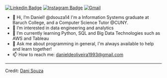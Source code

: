 [![Linkedin Badge](https://img.shields.io/badge/-danisouza1993-blue?style=flat-square&logo=Linkedin&logoColor=white&link=https://www.linkedin.com/in/sanket-patil-b4134362/)](https://www.linkedin.com/in/danisouza1993/) 
[![Instagram Badge](https://img.shields.io/badge/-@_souza_93-D7008A?style=flat-square&labelColor=D7008A&logo=Instagram&logoColor=white&link=https://www.instagram.com/_souza_93/)](https://www.instagram.com/_souza_93/) 
[![Gmail](https://img.shields.io/badge/-Gmail-c14438?style=flat&logo=Gmail&logoColor=white)](mailto:danieldeoliveira1993@gmail.com)

- 👋 Hi, I’m Daniel! @dsouza14 I'm a Information Systems graduate at Baruch College, and a Computer Science Tutor @CUNY.
- 👀 I’m interested in data engineering and analytics
- 🌱 I’m currently learning Python, SQL and Big Data Technologies such as AWS and Tableau
- 💬 Ask me about programming in general, I'm always available to help and learn together!
- 📫 How to reach me: danieldeoliveira1993@gmail.com

____

Credit: [Dani Souza](https://github.com/dsouza14)
